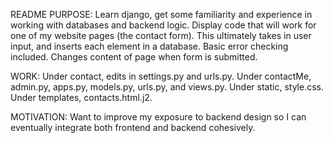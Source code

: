 README
PURPOSE: Learn django, get some familiarity and experience in working with databases and backend logic. 
Display code that will work for one of my website pages (the contact form). This ultimately takes in 
user input, and inserts each element in a database. Basic error checking included. Changes content of 
page when form is submitted.

WORK: Under contact, edits in settings.py and urls.py. Under contactMe, admin.py, apps.py, models.py, urls.py, 
and views.py. Under static, style.css. Under templates, contacts.html.j2.

MOTIVATION: Want to improve my exposure to backend design so I can eventually integrate both frontend and 
backend cohesively.

